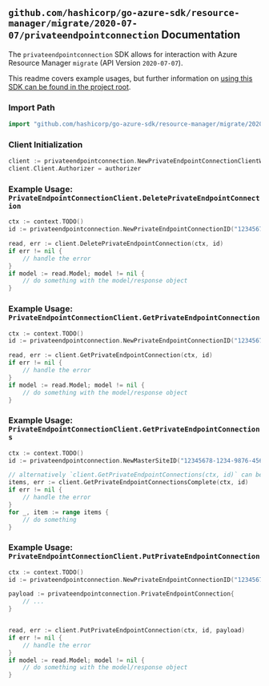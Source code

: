 
## `github.com/hashicorp/go-azure-sdk/resource-manager/migrate/2020-07-07/privateendpointconnection` Documentation

The `privateendpointconnection` SDK allows for interaction with Azure Resource Manager `migrate` (API Version `2020-07-07`).

This readme covers example usages, but further information on [using this SDK can be found in the project root](https://github.com/hashicorp/go-azure-sdk/tree/main/docs).

### Import Path

```go
import "github.com/hashicorp/go-azure-sdk/resource-manager/migrate/2020-07-07/privateendpointconnection"
```


### Client Initialization

```go
client := privateendpointconnection.NewPrivateEndpointConnectionClientWithBaseURI("https://management.azure.com")
client.Client.Authorizer = authorizer
```


### Example Usage: `PrivateEndpointConnectionClient.DeletePrivateEndpointConnection`

```go
ctx := context.TODO()
id := privateendpointconnection.NewPrivateEndpointConnectionID("12345678-1234-9876-4563-123456789012", "example-resource-group", "siteName", "peConnectionName")

read, err := client.DeletePrivateEndpointConnection(ctx, id)
if err != nil {
	// handle the error
}
if model := read.Model; model != nil {
	// do something with the model/response object
}
```


### Example Usage: `PrivateEndpointConnectionClient.GetPrivateEndpointConnection`

```go
ctx := context.TODO()
id := privateendpointconnection.NewPrivateEndpointConnectionID("12345678-1234-9876-4563-123456789012", "example-resource-group", "siteName", "peConnectionName")

read, err := client.GetPrivateEndpointConnection(ctx, id)
if err != nil {
	// handle the error
}
if model := read.Model; model != nil {
	// do something with the model/response object
}
```


### Example Usage: `PrivateEndpointConnectionClient.GetPrivateEndpointConnections`

```go
ctx := context.TODO()
id := privateendpointconnection.NewMasterSiteID("12345678-1234-9876-4563-123456789012", "example-resource-group", "siteName")

// alternatively `client.GetPrivateEndpointConnections(ctx, id)` can be used to do batched pagination
items, err := client.GetPrivateEndpointConnectionsComplete(ctx, id)
if err != nil {
	// handle the error
}
for _, item := range items {
	// do something
}
```


### Example Usage: `PrivateEndpointConnectionClient.PutPrivateEndpointConnection`

```go
ctx := context.TODO()
id := privateendpointconnection.NewPrivateEndpointConnectionID("12345678-1234-9876-4563-123456789012", "example-resource-group", "siteName", "peConnectionName")

payload := privateendpointconnection.PrivateEndpointConnection{
	// ...
}


read, err := client.PutPrivateEndpointConnection(ctx, id, payload)
if err != nil {
	// handle the error
}
if model := read.Model; model != nil {
	// do something with the model/response object
}
```
